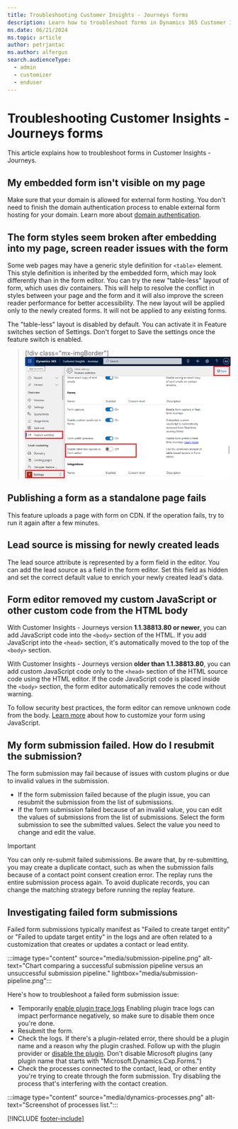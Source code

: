 ```yaml
---
title: Troubleshooting Customer Insights - Journeys forms
description: Learn how to troubleshoot forms in Dynamics 365 Customer Insights - Journeys.
ms.date: 06/21/2024
ms.topic: article
author: petrjantac
ms.author: alfergus
search.audienceType: 
  - admin
  - customizer
  - enduser
---
```


# Troubleshooting Customer Insights - Journeys forms

This article explains how to troubleshoot forms in Customer Insights - Journeys.

## My embedded form isn't visible on my page

Make sure that your domain is allowed for external form hosting. You don't need to finish the domain authentication process to enable external form hosting for your domain. Learn more about [domain authentication](domain-authentication.md).

## The form styles seem broken after embedding into my page, screen reader issues with the form

Some web pages may have a generic style definition for `<table>` element. This style definition is inherited by the embedded form, which may look differently than in the form editor.
You can try the new "table-less" layout of form, which uses div containers. This will help to resolve the conflict in styles between your page and the form and it will also improve the screen reader performance for better accessibility. The new layout will be applied only to the newly created forms. It will not be applied to any existing forms.

The "table-less" layout is disabled by default. You can activate it in Feature switches section of Settings. Don't forget to Save the settings once the feature switch is enabled.

> [!div class="mx-imgBorder"]
> ![Enable div-based layout for forms.](media/real-time-marketing-form-enable-div-layout.png)

## Publishing a form as a standalone page fails

This feature uploads a page with form on CDN. If the operation fails, try to run it again after a few minutes.

## Lead source is missing for newly created leads

The lead source attribute is represented by a form field in the editor. You can add the lead source as a field in the form editor. Set this field as hidden and set the correct default value to enrich your newly created lead's data.

## Form editor removed my custom JavaScript or other custom code from the HTML body

With Customer Insights - Journeys version **1.1.38813.80 or newer**, you can add JavaScript code into the `<body>` section of the HTML. If you add JavaScript into the `<head>` section, it's automatically moved to the top of the `<body>` section.

With Customer Insights - Journeys version **older than 1.1.38813.80**, you can add custom JavaScript code only to the `<head>` section of the HTML source code using the HTML editor. If the code JavaScript code is placed inside the `<body>` section, the form editor automatically removes the code without warning.

To follow security best practices, the form editor can remove unknown code from the body. [Learn more](real-time-marketing-manage-forms.md#add-custom-javascript-to-your-form) about how to customize your form using JavaScript.

## My form submission failed. How do I resubmit the submission?

The form submission may fail because of issues with custom plugins or due to invalid values in the submission.

- If the form submission failed because of the plugin issue, you can resubmit the submission from the list of submissions.
- If the form submission failed because of an invalid value, you can edit the values of submissions from the list of submissions. Select the form submission to see the submitted values. Select the value you need to change and edit the value.

> [!IMPORTANT]
> You can only re-submit failed submissions. Be aware that, by re-submitting, you may create a duplicate contact, such as when the submission fails because of a contact point consent creation error. The replay runs the entire submission process again. To avoid duplicate records, you can change the matching strategy before running the replay feature.

## Investigating failed form submissions

Failed form submissions typically manifest as "Failed to create target entity" or "Failed to update target entity" in the logs and are often related to a customization that creates or updates a contact or lead entity.

:::image type="content" source="media/submission-pipeline.png" alt-text="Chart comparing a successful submission pipeline versus an unsuccessful submission pipeline." lightbox="media/submission-pipeline.png":::

Here's how to troubleshoot a failed form submission issue:

- Temporarily [enable plugin trace logs](/power-apps/developer/data-platform/logging-tracing#enable-trace-logging) Enabling plugin trace logs can impact performance negatively, so make sure to disable them once you're done.
- Resubmit the form.
- Check the logs. If there's a plugin-related error, there should be a plugin name and a reason why the plugin crashed. Follow up with the plugin provider or [disable the plugin](https://community.dynamics.com/blogs/post/?postid=33f947e8-a5f8-4cb2-b2d9-45b444c56060). Don't disable Microsoft plugins (any plugin name that starts with "Microsoft.Dynamics.Cxp.Forms.")
- Check the processes connected to the contact, lead, or other entity you're trying to create through the form submission. Try disabling the process that's interfering with the contact creation.

:::image type="content" source="media/dynamics-processes.png" alt-text="Screenshot of processes list.":::

[!INCLUDE [footer-include](./includes/footer-banner.md)]
